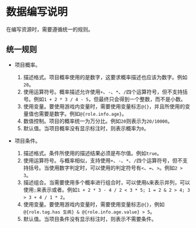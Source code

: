 # 数据编写说明

在编写资源时，需要遵循统一的规则。

## 统一规则

- 项目概率。

    1. 描述格式。项目概率使用的是数字，这要求概率描述也应该为数字。例如`20`。
    2. 使用运算符号。概率描述允许使用`+`、`-`、`*`、`/`四个运算符号，但不支持括号。例如`1 + 2 * 3 / 4 - 5`，但最终只会得到一个整数，而不是小数。
    3. 使用变量。要使用游戏内变量时，需要使用变量标志`@{}`，并且所使用的变量值也需要是数字。例如`@{role.info.age}`。
    4. 数值控制。项目的概率统一为万分比。例如`20`则表示为`20/10000`。
    5. 默认值。当项目概率没有显示标注时，则表示概率为`0`。

- 项目条件。

    1. 描述格式。条件所使用的描述结果必须是布尔值。例如`true`。
    2. 使用运算符号。与概率相似，支持使用`+`、`-`、`*`、`/`四个运算符号，但不支持括号。当使用数字判定时，可以使用的判定符号有`<`、`=`、`>`。例如`2 > 3`。
    3. 描述组合。当需要使用多个概率进行组合时，可以使用`&`来表示并列，可以使用`;`来表示或者。例如`1 + 2 * 3 - 4 / 2 < 3 * 5; 1 = 2 & 2 > 4; 3 > 3 + 4 / 1 * 2`。
    4. 使用变量。要使用游戏内变量时，需要使用变量标志`@{}`，例如`@{role.tag.has 生病} & @{role.info.age.value} > 5`。
    5. 默认值。当项目条件没有显示标注时，则表示不需要条件。
